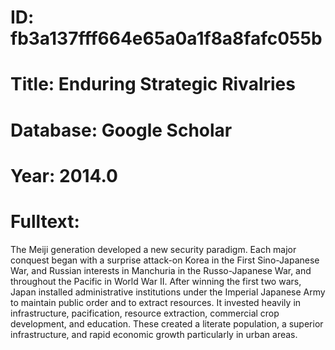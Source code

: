 # ID: fb3a137fff664e65a0a1f8a8fafc055b
# Title: Enduring Strategic Rivalries
# Database: Google Scholar
# Year: 2014.0
# Fulltext:
The Meiji generation developed a new security paradigm.
Each major conquest began with a surprise attack-on Korea in the First Sino-Japanese War, and Russian interests in Manchuria in the Russo-Japanese War, and throughout the Pacific in World War II.
After winning the first two wars, Japan installed administrative institutions under the Imperial Japanese Army to maintain public order and to extract resources.
It invested heavily in infrastructure, pacification, resource extraction, commercial crop development, and education.
These created a literate population, a superior infrastructure, and rapid economic growth particularly in urban areas.